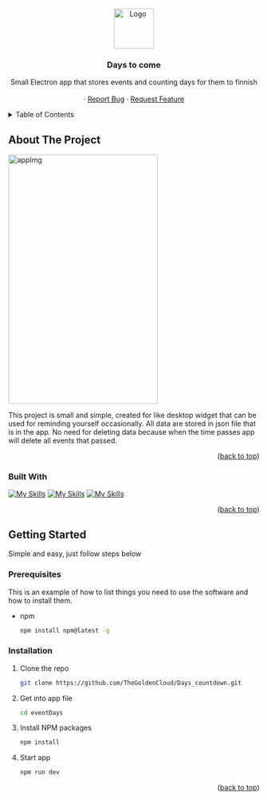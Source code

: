 <a name="readme-top"></a>

<br />
<div align="center">
  <a href="https://github.com/TheGoldenCloud/Days_countdown">
    <img src="/public/logo.svg" alt="Logo" width="80" height="80">
  </a>

<h3 align="center">Days to come</h3>

  <p align="center">
    Small Electron app that stores events and counting days for them to finnish 
    <br />
    <br />
    ·
    <a href="https://github.com/TheGoldenCloud/Days_countdown/issues">Report Bug</a>
    ·
    <a href="https://github.com/TheGoldenCloud/Days_countdown/issues">Request Feature</a>
  </p>
</div>



<!-- TABLE OF CONTENTS -->
<details>
  <summary>Table of Contents</summary>
  <ol>
    <li>
      <a href="#about-the-project">About The Project</a>
      <ul>
        <li><a href="#built-with">Built With</a></li>
      </ul>
    </li>
    <li>
      <a href="#getting-started">Getting Started</a>
      <ul>
        <li><a href="#prerequisites">Prerequisites</a></li>
        <li><a href="#installation">Installation</a></li>
      </ul>
    </li>
  </ol>
</details>



<!-- ABOUT THE PROJECT -->
## About The Project

<!-- [![Product Name Screen Shot][product-screenshot]](https://example.com) -->

<img src="/public/app.png" alt="appImg" width="300" height="500">

This project is small and simple, created for like desktop widget that can be used for reminding yourself occasionally. All data are stored in json file
that is in the app. No need for deleting data because when the time passes app will delete all events that passed.

<p align="right">(<a href="#readme-top">back to top</a>)</p>



### Built With

[![My Skills](https://skillicons.dev/icons?i=react)](https://skillicons.dev)
[![My Skills](https://skillicons.dev/icons?i=bootstrap)](https://skillicons.dev)
[![My Skills](https://skillicons.dev/icons?i=electron)](https://skillicons.dev)

<p align="right">(<a href="#readme-top">back to top</a>)</p>

## Getting Started

Simple and easy, just follow steps below

### Prerequisites

This is an example of how to list things you need to use the software and how to install them.
* npm
  ```sh
  npm install npm@latest -g
  ```

### Installation

1. Clone the repo
   ```sh
   git clone https://github.com/TheGoldenCloud/Days_countdown.git
   ```
2. Get into app file
   ```sh
   cd eventDays
   ```
3. Install NPM packages
   ```sh
   npm install
   ```
4. Start app
   ```sh
   npm run dev
   ```

<p align="right">(<a href="#readme-top">back to top</a>)</p>
